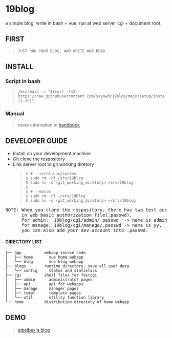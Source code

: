 # 19blog
a simple blog, write in bash + vue, run at web server cgi + document root.

## FIRST
>`JUST RUN YOUR BLOG, AND WRITE AND READ.`

## INSTALL

### Script in bash
>`/bin/bash -c "$(curl -fsSL https://raw.githubusercontent.com/yayowd/19blog/main/setup/install.sh)"`

### Manual
>more infomation in [handbook](setup/handbook.md)

## DEVELOPER GUIDE

- Install on your development machine
- Git clone the respository
- Link server root to git working diretory
  >```shell
  >$ # --archlinux/centos
  >$ sudo rm -rf /srv/19blog
  >$ sudo ln -s <git_working_diretory> /srv/19blog
  >$
  >$ # --macos
  >$ sudo rm -rf ~/srv/19blog
  >$ sudo ln -s <git_working_diretory> ~/srv/19blog
  >```
<pre>
NOTE: When you clone the respository, there has two test account
      in web basic authorization file(.passwd),
      for admin:  19blog/cgi/admin/.passwd  -> name is admin, passwd is 123
      for manage: 19blog/cgi/manage/.passwd -> name is yy,    passwd is 123
      you can also add your dev account into .passwd.
</pre>

#### DIRECTORY LIST
```
├── app          webapp source code
│   ├── home       vue home webapp
│   └── blog       vue blog webapp
├── blogs        runtime directory, save all user data
│   └── config     status and statistics
├── cgi          shell files for fastcgi
│   ├── admin      administrator pages
│   ├── api        api for webapps
│   ├── manage     manager pages
│   ├── templ      template pages
│   └── util       utility function library
└── home         distribution directory of home webapp
```

## DEMO
>[alpsibex's blog](http://blog.alpsibex.cn)
